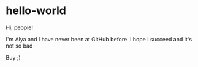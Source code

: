 # hello-world 

Hi, people!

I'm Alya and I have never been at GitHub before. I hope I succeed and it's not so bad

Buy ;)
